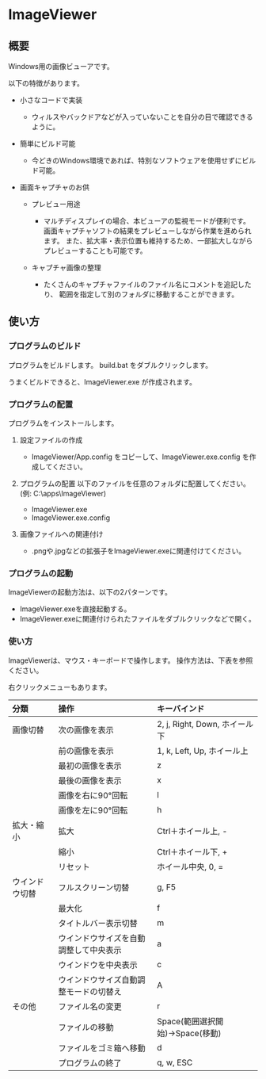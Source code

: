 # ImageViewer

## 概要
Windows用の画像ビューアです。

以下の特徴があります。

- 小さなコードで実装
  - ウィルスやバックドアなどが入っていないことを自分の目で確認できるように。
  
- 簡単にビルド可能
  - 今どきのWindows環境であれば、特別なソフトウェアを使用せずにビルド可能。
  
- 画面キャプチャのお供
  - プレビュー用途
    - マルチディスプレイの場合、本ビューアの監視モードが便利です。
      画面キャプチャソフトの結果をプレビューしながら作業を進められます。
      また、拡大率・表示位置も維持するため、一部拡大しながらプレビューすることも可能です。
    
  - キャプチャ画像の整理
    - たくさんのキャプチャファイルのファイル名にコメントを追記したり、
      範囲を指定して別のフォルダに移動することができます。
    
## 使い方
### プログラムのビルド
プログラムをビルドします。
build.bat をダブルクリックします。

うまくビルドできると、ImageViewer.exe が作成されます。


### プログラムの配置
プログラムをインストールします。

1. 設定ファイルの作成
    - ImageViewer/App.config をコピーして、ImageViewer.exe.config を作成してください。
   
2. プログラムの配置
   以下のファイルを任意のフォルダに配置してください。(例: C:\apps\ImageViewer\)
   - ImageViewer.exe
   - ImageViewer.exe.config
     
3. 画像ファイルへの関連付け
   - .pngや.jpgなどの拡張子をImageViewer.exeに関連付けてください。


### プログラムの起動
ImageViewerの起動方法は、以下の2パターンです。

- ImageViewer.exeを直接起動する。
- ImageViewer.exeに関連付けられたファイルをダブルクリックなどで開く。


### 使い方
ImageViewerは、マウス・キーボードで操作します。
操作方法は、下表を参照ください。

右クリックメニューもあります。

| 分類           | 操作                                   | キーバインド                     |
| :--            | :--                                    | :--                              |
| 画像切替       | 次の画像を表示                         | 2, j, Right, Down, ホイール下    |
|                | 前の画像を表示                         | 1, k, Left, Up, ホイール上       |
|                | 最初の画像を表示                       | z                                |
|                | 最後の画像を表示                       | x                                |
|                | 画像を右に90°回転                     | l                                |
|                | 画像を左に90°回転                     | h                                |
| 拡大・縮小     | 拡大                                   | Ctrl＋ホイール上, -              |
|                | 縮小                                   | Ctrl＋ホイール下, +              |
|                | リセット                               | ホイール中央, 0, =               |
| ウインドウ切替 | フルスクリーン切替                     | g, F5                            |
|                | 最大化                                 | f                                |
|                | タイトルバー表示切替                   | m                                |
|                | ウインドウサイズを自動調整して中央表示 | a                                |
|                | ウインドウを中央表示                   | c                                |
|                | ウインドウサイズ自動調整モードの切替え | A                                |
| その他         | ファイル名の変更                       | r                                |
|                | ファイルの移動                         | Space(範囲選択開始)→Space(移動) |
|                | ファイルをゴミ箱へ移動                 | d                                |
|                | プログラムの終了                       | q, w, ESC                        |

